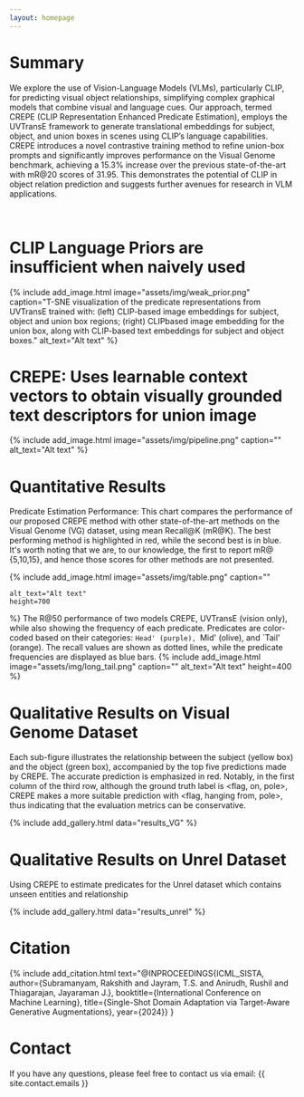 ```yaml
---
layout: homepage
---
```


# Summary

We explore the use of Vision-Language Models (VLMs), particularly CLIP, for predicting visual object relationships, simplifying complex graphical models that combine visual and language cues. Our approach, termed CREPE (CLIP Representation Enhanced Predicate Estimation), employs the UVTransE framework to generate translational embeddings for subject, object, and union boxes in scenes using CLIP’s language capabilities. CREPE introduces a novel contrastive training method to refine union-box prompts and significantly improves performance on the Visual Genome benchmark, achieving a 15.3% increase over the previous state-of-the-art with mR@20 scores of 31.95. This demonstrates the potential of CLIP in object relation prediction and suggests further avenues for research in VLM applications.

<br>

<!-- {% include add_video.html 
    youtube_link="https://www.youtube.com/embed/oHNaM_qXQeY" 
%} -->

# CLIP Language Priors are insufficient when naively used
{% include add_image.html 
    image="assets/img/weak_prior.png"
    caption="T-SNE visualization of the predicate representations from UVTransE trained with: (left) CLIP-based image embeddings for subject, object and union box regions; (right) CLIPbased image embedding for the union box, along with CLIP-based text embeddings for subject and object boxes." 
    alt_text="Alt text" 
%}


# CREPE: Uses learnable context vectors to obtain visually grounded text descriptors for union image

{% include add_image.html 
    image="assets/img/pipeline.png"
    caption="" 
    alt_text="Alt text" 
%}


# Quantitative Results

Predicate Estimation Performance: This chart compares the performance of our proposed CREPE method with other state-of-the-art methods on the Visual Genome (VG) dataset, using mean Recall@K (mR@K). The best performing method is highlighted in red, while the second best is in blue. It's worth noting that we are, to our knowledge, the first to report mR@ {5,10,15}, and hence those scores for other methods are not presented.

{% include add_image.html 
    image="assets/img/table.png"
    caption=""

    alt_text="Alt text" 
    height=700
%}
The R@50 performance of two models CREPE, UVTransE (vision only), while also showing the frequency of each predicate. Predicates are color-coded based on their categories: `Head' (purple), `Mid' (olive), and `Tail' (orange). The recall values are shown as dotted lines, while the predicate frequencies are displayed as blue bars.
{% include add_image.html 
    image="assets/img/long_tail.png"
    caption="" 
    alt_text="Alt text" 
    height=400
%}

# Qualitative Results on Visual Genome Dataset
Each sub-figure illustrates the relationship between the subject (yellow box) and the object (green box), accompanied by the top five predictions made by CREPE. The accurate prediction is emphasized in red. Notably, in the first column of the third row, although the ground truth label is <flag, on, pole>, CREPE makes a more suitable prediction with <flag, hanging from, pole>, thus indicating that the evaluation metrics can be conservative.

{% include add_gallery.html data="results_VG" %}

# Qualitative Results on Unrel Dataset
Using CREPE to estimate predicates for the Unrel dataset which contains unseen entities and relationship

{% include add_gallery.html data="results_unrel" %}

# Citation

{% include add_citation.html text="@INPROCEEDINGS{ICML_SISTA,
  author={Subramanyam, Rakshith and Jayram, T.S. and Anirudh, Rushil and Thiagarajan, Jayaraman J.},
  booktitle={International Conference on Machine Learning}, 
  title={Single-Shot Domain Adaptation via Target-Aware Generative Augmentations}, 
  year={2024}}
}


<!-- @INPROCEEDINGS{10096784,
  author={Subramanyam, Rakshith and Thopalli, Kowshik and Berman, Spring and Turaga, Pavan and Thiagarajan, Jayaraman J.},
  booktitle={ICASSP 2023 - 2023 IEEE International Conference on Acoustics, Speech and Signal Processing (ICASSP)}, 
  title={Single-Shot Domain Adaptation via Target-Aware Generative Augmentations}, 
  year={2023},
  pages={1-5},
  doi={10.1109/ICASSP49357.2023.10096784}}" %} -->


# Contact
If you have any questions, please feel free to contact us via email: {{ site.contact.emails }}

